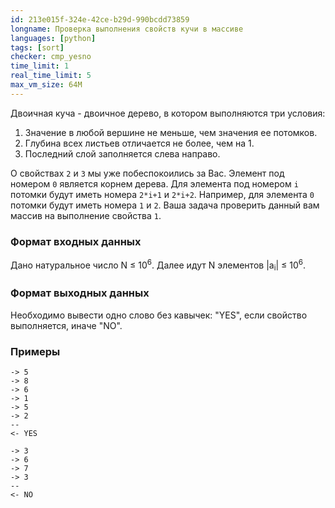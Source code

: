 ```yaml
---
id: 213e015f-324e-42ce-b29d-990bcdd73859
longname: Проверка выполнения свойств кучи в массиве
languages: [python]
tags: [sort]
checker: cmp_yesno
time_limit: 1
real_time_limit: 5
max_vm_size: 64M
---
```



Двоичная куча - двоичное дерево, в котором выполняются три условия:
1. Значение в любой вершине не меньше, чем значения ее потомков.
2. Глубина всех листьев отличается не более, чем на 1.
3. Последний слой заполняется слева направо.

О свойствах `2` и `3` мы уже побеспокоились за Вас. Элемент под номером `0` является корнем дерева. Для элемента под номером `i` потомки будут иметь номера `2*i+1` и `2*i+2`. Например, для элемента `0` потомки будут иметь номера `1` и `2`. Ваша задача проверить данный вам массив на выполнение свойства `1`. 

### Формат входных данных

Дано натуральное число N ≤ 10<sup>6</sup>. Далее идут N элементов |a<sub>i</sub>| ≤ 10<sup>6</sup>. 

### Формат выходных данных

Необходимо вывести одно слово без кавычек: "YES", если свойство выполняется, иначе "NO".

### Примеры

```
-> 5
-> 8
-> 6
-> 1
-> 5
-> 2
--
<- YES
```

```
-> 3
-> 6
-> 7
-> 3
--
<- NO
```
